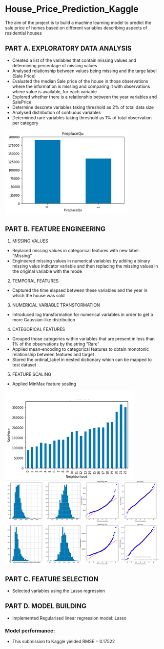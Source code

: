 # House_Price_Prediction_Kaggle
The aim of the project is to build a machine learning model to predict the sale price of homes based on different variables describing aspects of residential houses

## PART A. EXPLORATORY DATA ANALYSIS
- Created a list of the variables that contain missing values and determining percentage of missing values
- Analysed relationship between values being missing and the targe label (Sale Price)
- Evaluated the median Sale price of the house in those observations where the information is missing and comparing it with observations where value is available, for each variable
- Explored whether there is a relationship between the year variables and SalePrice
- Determine descrete variables taking threshold as 2% of total data size
- Analysed distribution of contiuous variables
- Determined rare variables taking threshold as 1% of total observation per category 

![alt text](https://github.com/ravigupta5/House_Price_Prediction_Kaggle/blob/master/Missing_values_importance.PNG?raw=true)


## PART B. FEATURE ENGINEERING
1. MISSING VALUES
- Replaced missing values in categorical features with new label: "Missing"
- Engineered missing values in numerical variables by adding a binary missing value indicator variable and then replacing the missing values in the original variable with the mode
2. TEMPORAL FEATURES
- Captured the time elapsed between these variables and the year in which the house was sold
3. NUMERICAL VARIABLE TRANSFORMATION
- Introduced log transformation for numerical variables in order to get a more Gaussian-like distribution
4. CATEGORICAL FEATURES
- Grouped those categories within variables that are present in less than 1% of the observations by the string "Rare"
- Applied mean-encoding to categorical features to obtain monotonic relationship between features and target
- Stored the ordinal_label in nested dictionary which can be mapped to test dataset
5. FEATURE SCALING
- Applied MinMax feature scaling

![alt text](https://github.com/ravigupta5/House_Price_Prediction_Kaggle/blob/master/Mean_Encoding.PNG?raw=true)
![alt text](https://github.com/ravigupta5/House_Price_Prediction_Kaggle/blob/master/Variable_transformation2.png?raw=true)
## PART C. FEATURE SELECTION
- Selected variables using the Lasso regression

## PART D. MODEL BUILDING
- Implemented Regularised linear regression model: Lasso

### Model performance:
- This submission to Kaggle yielded RMSE = 0.17522
